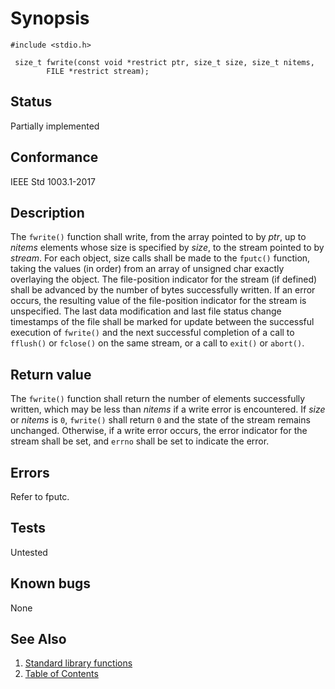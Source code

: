 # Synopsis 
`#include <stdio.h>`</br>

` size_t fwrite(const void *restrict ptr, size_t size, size_t nitems,`</br>
`        FILE *restrict stream);`</br>

## Status
Partially implemented
## Conformance
IEEE Std 1003.1-2017
## Description


The `fwrite()` function shall write, from the array pointed to by _ptr_, up to _nitems_ elements whose size is
specified by _size_, to the stream pointed to by _stream_. For each object, size calls shall be made to the `fputc()` function, taking the values (in order) from an array of unsigned char
exactly overlaying the object. The file-position indicator for the stream (if defined) shall be advanced by the number of bytes
successfully written. If an error occurs, the resulting value of the file-position indicator for the stream is unspecified.
The
last data modification and last file status change timestamps of the file shall be marked for update between the successful
execution of `fwrite()` and the next successful completion of a call to `fflush()`
or `fclose()` on the same stream, or a call to `exit()` or `abort()`. 


## Return value


The `fwrite()` function shall return the number of elements successfully written, which may be less than _nitems_ if a write error is encountered. If _size_ or _nitems_ is `0`, `fwrite()` shall return `0` and the state of the stream remains unchanged. Otherwise, if a write error occurs, the error indicator for the stream shall be set, and `errno` shall be set to indicate the error.


## Errors


Refer to fputc.




## Tests

Untested

## Known bugs

None

## See Also 
1. [Standard library functions](../README.md)
2. [Table of Contents](../../../README.md)
